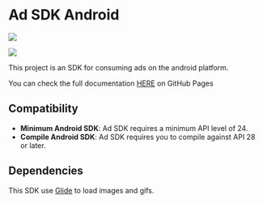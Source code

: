 <head>
  <link rel="stylesheet" href="https://cdn.jsdelivr.net/npm/bootstrap@5.3.0/dist/css/bootstrap.min.css">
</head>

# Ad SDK Android

![](https://adgrowth.com/wp-content/themes/adgrowth-br-en/assets/img/logo-adgrowth-800x168.png)

[![](https://jitpack.io/v/Ad-Growth/ad-sdk-android.svg)](https://jitpack.io/#Ad-Growth/ad-sdk-android)

This project is an SDK for consuming ads on the android platform.

You can check the full documentation [HERE](https://ad-growth.github.io/ad-sdk-docs) on GitHub Pages

## Compatibility

- **Minimum Android SDK**: Ad SDK requires a minimum API level of 24.
- **Compile Android SDK**: Ad SDK requires you to compile against API 28 or later.

## Dependencies

This SDK use [Glide](https://github.com/bumptech/glide) to load images and gifs.

